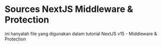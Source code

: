 # Sources NextJS Middleware & Protection

ini hanyalah file yang digunakan dalam tutorial NextJS v15 - Middleware & Protection
